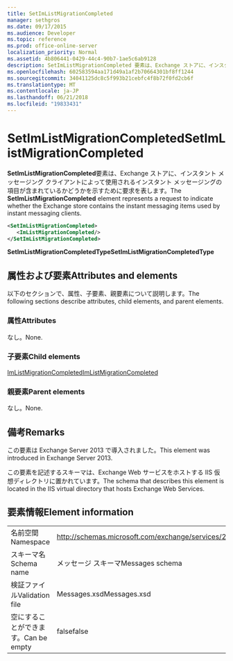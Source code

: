 ```yaml
---
title: SetImListMigrationCompleted
manager: sethgros
ms.date: 09/17/2015
ms.audience: Developer
ms.topic: reference
ms.prod: office-online-server
localization_priority: Normal
ms.assetid: 4b806441-0429-44c4-90b7-1ae5c6ab9128
description: SetImListMigrationCompleted 要素は、Exchange ストアに、インスタント メッセージング クライアントによって使用されるインスタント メッセージングの項目が含まれているかどうかを示すために要求を表します。
ms.openlocfilehash: 602583594aa171d49a1af2b70664301bf8ff1244
ms.sourcegitcommit: 34041125dc8c5f993b21cebfc4f8b72f0fd2cb6f
ms.translationtype: MT
ms.contentlocale: ja-JP
ms.lasthandoff: 06/21/2018
ms.locfileid: "19833431"
---
```

# <a name="setimlistmigrationcompleted"></a><span data-ttu-id="22f68-103">SetImListMigrationCompleted</span><span class="sxs-lookup"><span data-stu-id="22f68-103">SetImListMigrationCompleted</span></span>

<span data-ttu-id="22f68-104">**SetImListMigrationCompleted**要素は、Exchange ストアに、インスタント メッセージング クライアントによって使用されるインスタント メッセージングの項目が含まれているかどうかを示すために要求を表します。</span><span class="sxs-lookup"><span data-stu-id="22f68-104">The **SetImListMigrationCompleted** element represents a request to indicate whether the Exchange store contains the instant messaging items used by instant messaging clients.</span></span> 
  
```XML
<SetImListMigrationCompleted>
   <ImListMigrationCompleted/>
</SetImListMigrationCompleted>
```

 <span data-ttu-id="22f68-105">**SetImListMigrationCompletedType**</span><span class="sxs-lookup"><span data-stu-id="22f68-105">**SetImListMigrationCompletedType**</span></span>
## <a name="attributes-and-elements"></a><span data-ttu-id="22f68-106">属性および要素</span><span class="sxs-lookup"><span data-stu-id="22f68-106">Attributes and elements</span></span>

<span data-ttu-id="22f68-107">以下のセクションで、属性、子要素、親要素について説明します。</span><span class="sxs-lookup"><span data-stu-id="22f68-107">The following sections describe attributes, child elements, and parent elements.</span></span>
  
### <a name="attributes"></a><span data-ttu-id="22f68-108">属性</span><span class="sxs-lookup"><span data-stu-id="22f68-108">Attributes</span></span>

<span data-ttu-id="22f68-109">なし。</span><span class="sxs-lookup"><span data-stu-id="22f68-109">None.</span></span>
  
### <a name="child-elements"></a><span data-ttu-id="22f68-110">子要素</span><span class="sxs-lookup"><span data-stu-id="22f68-110">Child elements</span></span>

[<span data-ttu-id="22f68-111">ImListMigrationCompleted</span><span class="sxs-lookup"><span data-stu-id="22f68-111">ImListMigrationCompleted</span></span>](imlistmigrationcompleted.md)
  
### <a name="parent-elements"></a><span data-ttu-id="22f68-112">親要素</span><span class="sxs-lookup"><span data-stu-id="22f68-112">Parent elements</span></span>

<span data-ttu-id="22f68-113">なし。</span><span class="sxs-lookup"><span data-stu-id="22f68-113">None.</span></span>
  
## <a name="remarks"></a><span data-ttu-id="22f68-114">備考</span><span class="sxs-lookup"><span data-stu-id="22f68-114">Remarks</span></span>

<span data-ttu-id="22f68-115">この要素は Exchange Server 2013 で導入されました。</span><span class="sxs-lookup"><span data-stu-id="22f68-115">This element was introduced in Exchange Server 2013.</span></span>
  
<span data-ttu-id="22f68-116">この要素を記述するスキーマは、Exchange Web サービスをホストする IIS 仮想ディレクトリに置かれています。</span><span class="sxs-lookup"><span data-stu-id="22f68-116">The schema that describes this element is located in the IIS virtual directory that hosts Exchange Web Services.</span></span>
  
## <a name="element-information"></a><span data-ttu-id="22f68-117">要素情報</span><span class="sxs-lookup"><span data-stu-id="22f68-117">Element information</span></span>

|||
|:-----|:-----|
|<span data-ttu-id="22f68-118">名前空間</span><span class="sxs-lookup"><span data-stu-id="22f68-118">Namespace</span></span>  <br/> |http://schemas.microsoft.com/exchange/services/2006/messages  <br/> |
|<span data-ttu-id="22f68-119">スキーマ名</span><span class="sxs-lookup"><span data-stu-id="22f68-119">Schema name</span></span>  <br/> |<span data-ttu-id="22f68-120">メッセージ スキーマ</span><span class="sxs-lookup"><span data-stu-id="22f68-120">Messages schema</span></span>  <br/> |
|<span data-ttu-id="22f68-121">検証ファイル</span><span class="sxs-lookup"><span data-stu-id="22f68-121">Validation file</span></span>  <br/> |<span data-ttu-id="22f68-122">Messages.xsd</span><span class="sxs-lookup"><span data-stu-id="22f68-122">Messages.xsd</span></span>  <br/> |
|<span data-ttu-id="22f68-123">空にすることができます。</span><span class="sxs-lookup"><span data-stu-id="22f68-123">Can be empty</span></span>  <br/> |<span data-ttu-id="22f68-124">false</span><span class="sxs-lookup"><span data-stu-id="22f68-124">false</span></span>  <br/> |
   


